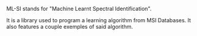 ML-SI stands for "Machine Learnt Spectral Identification".

It is a library used to program a learning algorithm from MSI Databases. It also features a couple
exemples of said algorithm.


